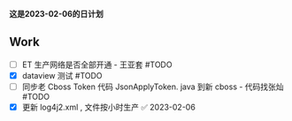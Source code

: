 **这是2023-02-06的日计划**

## Work
- [ ] ET 生产网络是否全部开通 - 王亚套 #TODO
- [x] dataview 测试 #TODO
- [ ] 同步老 Cboss Token 代码 JsonApplyToken. java 到新 cboss - 代码找张灿 #TODO
- [x] 更新 log4j2.xml , 文件按小时生产 ✅ 2023-02-06
